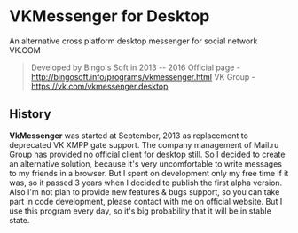 VKMessenger for Desktop
===================
An alternative cross platform desktop messenger for social network VK.COM

> Developed by Bingo's Soft in 2013 -- 2016
> Official page - http://bingosoft.info/programs/vkmessenger.html
> VK Group - https://vk.com/vkmessenger.desktop

History
----------

**VkMessenger** was started at September, 2013 as replacement to deprecated VK XMPP gate support. The company management of Mail.ru Group has provided no official client for desktop still. So I decided to create an alternative solution, because it's very uncomfortable to write messages to my friends in a browser. But I spent on development only my free time if it was, so it passed 3 years when I decided to publish the first alpha version. Also I'm not plan to provide new features & bugs support, so you can take part in code development, please contact with me on official website. But I use this program every day, so it's big probability that it will be in stable state.

